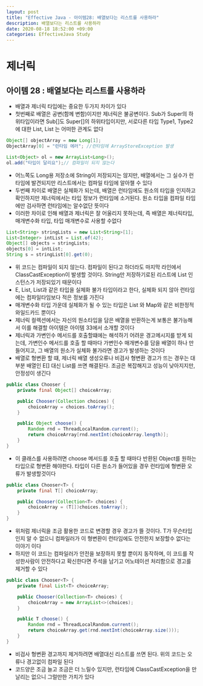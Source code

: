```yaml
---
layout: post
title: "Effective Java - 아이템28: 배열보다는 리스트를 사용하라"
description: 배열보다는 리스트를 사용하라
date: 2020-08-18 18:52:00 +09:00
categories: EffectiveJava Study
---
```



# 제너릭

## 아이템 28 : 배열보다는 리스트를 사용하라

- 배열과 제너릭 타입에는 중요한 두가지 차이가 있다
- 첫번째로 배열은 공변(함께 변함)이지만 제너릭은 불공변이다. Sub가 Super의 하위타입이라면 Sub[]도 Super[]의 하위타입이지만, 서로다른 타입 Type1, Type2에 대한 List<Type1>, List<Type2> 는 어떠한 관계도 없다

```java
Object[] objectArray = new Long[1];
ObjectArray[0] = "런타임 에러"; //런타임에 ArrayStoreException 발생

List<Object> ol = new ArrayList<Long>();
ol.add("타입이 달리요");// 컴파일이 되지 않는다
```

- 어느쪽도 Long용 저장소에 String이 저장되지는 않지만, 배열에서는 그 실수가 런타임에 발견되지만 리스트에서는 컴파일 타임에 알아챌 수 있다
- 두번째 차이로 배열은 실체화가 되는데, 배열은 런타임에도 원소의 타입을 인지하고 확인하지만 제너릭에서는 타입 정보가 런타임에 소거된다. 원소 타입을 컴파일 타임에만 검사하면 런타임에는 알수없단 뜻이다
- 이러한 차이로 인해 배열과 제너릭은 잘 어울리지 못하는데, 즉 배열은 제너릭타입, 매개변수화 타입, 타입 매개변수로 사용할 수없다

```java
List<String> stringLists = new List<String>[1];
List<Integer> intList = List.of(42);
Object[] objects = stringLists;
objects[0] = intList;
String s = stringList[0].get(0); 
```

- 위 코드는 컴파일이 되지 않는다. 컴파일이 된다고 하더라도 마지막 라인에서 ClassCastException이 발생할 것이다. String만 저장하기로된 리스트에 List<Integer> 인스턴스가 저장되있기 때문이다
- E, List<E>, List<String>과 같은 타입을 실체화 불가 타입이라고 한다, 실체화 되지 않아 런타임에는 컴파일타임보다 적은 정보를 가진다
- 매개변수화 타입 가운데 실체화가 될 수 있는 타입은 List<?> 와 Map<?,?>와 같은 비한정적 와일드카드 뿐이다
- 제너릭 컬렉션에서는 자신의 원소타입을 담은 배열을 반환하는게 보통은 불가능해서 이를 해결할 아이템은 아이템 33에서 소개할 것이다
- 제너릭과 가변인수 메서드를 호출할떄에는 해석하기 어려운 경고메시지를 받게 되는데, 가변인수 메서드를 호출 할 때마다 가변인수 매개변수를 담을 배열이 하나 만들어지고, 그 배열의 원소가 실체화 불가라면 경고가 발생하는 것이다
- 배열로 형변환 할 떄, 제너릭 배열 생성오류나 비검사 형변환 경고가 뜨는 경우는 대부분 배열인 E[] 대신 List<E>를 쓰면 해결된다. 조금은 복잡해지고 성능이 낮아지지만, 안정성이 생긴다

```java
public class Chooser {
    private final Object[] choiceArray;

    public Chooser(Collection choices) {
        choiceArray = choices.toArray();
    }

    public Object choose() {
        Random rnd = ThreadLocalRandom.current();
        return choiceArray[rnd.nextInt(choiceArray.length)];
    }
}
```

- 이 클래스를 사용하려면 choose 메서드를 호출 할 때마다 반환된 Object를 원하는 타입으로 형변환 해야한다. 타입이 다른 원소가 들어있을 경우 런타임에 형변환 오류가 발생할것이다

```java
public class Chooser<T> {
    private final T[] choiceArray;

    public Chooser(Collection<T> choices) {
        choiceArray = (T[])choices.toArray();
    }
}
```

- 위처럼 제너릭을 조금 활용한 코드로 변경할 경우 경고가 뜰 것이다. T가 무슨타입인지 알 수 없으니 컴파일러가 이 형변환이 런타임에도 안전한지 보장할수 없다는 이야기 이다
- 하지만 이 코드는 컴파일러가 안전을 보장하지 못할 뿐이지 동작하며, 이 코드를 작성한사람이 안전하다고 확신한다면 주석을 남기고 어노테이션 처리함으로 경고를 제거할 수 있다

```java
public class Chooser<T> {
    private final List<T> choiceArray;

    public Chooser(Collection<T> choices) {
        choiceArray = new ArrayList<>(choices);
    }

    public T choose() {
        Random rnd = ThreadLocalRandom.current();
        return choiceArray.get(rnd.nextInt(choiceArray.size()));
    }
}
```

- 비검사 형변환 경고까지 제거하려면 배열대신 리스트를 쓰면 된다. 위의 코드는 오류나 경고없이 컴파일 된다
- 코드양은 조금 늘고 조금은 더 느릴수 있지만, 런타임에 ClassCastException을 만날리는 없으니 그럴만한 가치가 있다
